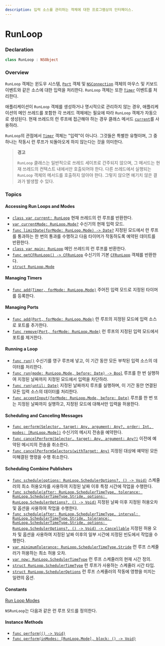 ```yaml
---
description: 입력 소스를 관리하는 객체에 대한 프로그램상의 인터페이스.
---
```


# RunLoop

### Declaration

```swift
class RunLoop : NSObject
```

### Overview

`RunLoop` 객체는 윈도우 시스템, [`Port`](https://developer.apple.com/documentation/foundation/port) 객체 및 [`NSConnection`](https://developer.apple.com/documentation/foundation/nsconnection) 객체의 마우스 및 키보드 이벤트와 같은 소스에 대한 입력을 처리한다. `RunLoop` 객체는 또한 [`Timer`](https://developer.apple.com/documentation/foundation/timer) 이벤트를 처리한다.

애플리케이션이 `RunLoop` 객체를 생성하거나 명시적으로 관리하지 않는 경우, 애플리케이션의 메인 쓰레드를 포함한 각 쓰레드 객체에는 필요에 따라 `RunLoop` 객체가 자동으로 생성된다. 현재 쓰레드의 런 루프에 접근해야 하는 경우 클래스 메서드 [`current`](https://developer.apple.com/documentation/foundation/runloop/1412291-current)를 사용하라.

`RunLoop`의 관점에서 [`Timer`](https://developer.apple.com/documentation/foundation/timer) 객체는 "입력"이 아니다. 그것들은 특별한 유형이며, 그 중 하나는 작동시 런 루프가 되돌아오게 하지 않는다는 것을 의미한다.

> **경고**
>
> `RunLoop` 클래스는 일반적으로 쓰레드 세이프로 간주되지 않으며, 그 메서드는 현재 쓰레드의 컨텍스트 내에서만 호출되어야 한다. 다른 쓰레드에서 실행되는 `RunLoop` 객체의 메서드를 호출하지 않아야 한다. 그렇지 않으면 예기치 않은 결과가 발생할 수 있다.



### Topics

#### Accessing Run Loops and Modes

* [`class var current: RunLoop`](https://developer.apple.com/documentation/foundation/runloop/1412291-current) 현재 쓰레드의 런 루프를 반환한다.
* [`var currentMode: RunLoop.Mode?`](https://developer.apple.com/documentation/foundation/runloop/1412652-currentmode) 수신기의 현재 입력 모드.
* [`func limitDate(forMode: RunLoop.Mode) -> Date?`](https://developer.apple.com/documentation/foundation/runloop/1412837-limitdate) 지정된 모드에서 런 루프를 통과하는 한 번의 통과를 수행하고 다음 타이머가 작동하도록 예약된 데이트를 반환한다.
* [`class var main: RunLoop`](https://developer.apple.com/documentation/foundation/runloop/1418388-main) 메인 쓰레드의 런 루프를 반환한다.
* [`func getCFRunLoop() -> CFRunLoop`](https://developer.apple.com/documentation/foundation/runloop/1410140-getcfrunloop)  수신기의 기본 [`CFRunLoop`](https://developer.apple.com/documentation/corefoundation/cfrunloop-rht) 객체를 반환한다.
* [`struct RunLoop.Mode`](https://developer.apple.com/documentation/foundation/runloop/mode)

#### Managing Timers

* [`func add(Timer, forMode: RunLoop.Mode)`](https://developer.apple.com/documentation/foundation/runloop/1418468-add) 주어진 입력 모드로 지정된 타이머를 등록한다.

#### Managing Ports

* [`func add(Port, forMode: RunLoop.Mode)`](https://developer.apple.com/documentation/foundation/runloop/1417637-add) 런 루프의 지정된 모드에 입력 소스로 포트를 추가한다.
* [`func remove(Port, forMode: RunLoop.Mode)`](https://developer.apple.com/documentation/foundation/runloop/1414332-remove) 런 루프의 지정된 입력 모드에서 포트를 제거한다.

#### Running a Loop

* [`func run()`](https://developer.apple.com/documentation/foundation/runloop/1412430-run) 수신기를 영구 루프에 넣고, 이 기간 동안 모든 부착된 입력 소스의 데이터를 처리한다.
* [`func run(mode: RunLoop.Mode, before: Date) -> Bool`](https://developer.apple.com/documentation/foundation/runloop/1411525-run) 루프를 한 번 실행하여 지정된 날짜까지 지정된 모드에서 입력을 차단하라.
* [`func run(until: Date)`](https://developer.apple.com/documentation/foundation/runloop/1415778-run) 지정된 날짜까지 루프를 실행하며, 이 기간 동안 연결된 모든 입력 소스의 데이터를 처리한다.
* [`func acceptInput(forMode: RunLoop.Mode, before: Date)`](https://developer.apple.com/documentation/foundation/runloop/1417143-acceptinput) 루프를 한 번 또는 지정된 날짜까지 실행하고, 지정된 모드에 대해서만 입력을 허용한다.

#### Scheduling and Canceling Messages

* [`func perform(Selector, target: Any, argument: Any?, order: Int, modes: [RunLoop.Mode])`](https://developer.apple.com/documentation/foundation/runloop/1409310-perform) 수신기의 메시지 전송을 예약한다.
* [`func cancelPerform(Selector, target: Any, argument: Any?)`](https://developer.apple.com/documentation/foundation/runloop/1418077-cancelperform) 이전에 예약된 메시지의 전송을 취소한다.
* [`func cancelPerformSelectors(withTarget: Any)`](https://developer.apple.com/documentation/foundation/runloop/1414208-cancelperformselectors) 지정된 대상에 예약된 모든 미해결된 명령을 수행 취소한다.

#### Scheduling Combine Publishers

* [`func schedule(options: RunLoop.SchedulerOptions?, () -> Void)`](https://developer.apple.com/documentation/foundation/runloop/3329474-schedule) 스케줄러의 최소 허용오차를 사용하여 지정된 날짜 이후 특정 시간에 작업을 수행한다.
* [`func schedule(after: RunLoop.SchedulerTimeType, tolerance: RunLoop.SchedulerTimeType.Stride, options: RunLoop.SchedulerOptions?, () -> Void)`](https://developer.apple.com/documentation/foundation/runloop/3329473-schedule) 지정된 날짜 이후 지정된 허용오차 및 옵션을 사용하여 작업을 수행한다.
* [`func schedule(after: RunLoop.SchedulerTimeType, interval: RunLoop.SchedulerTimeType.Stride, tolerance: RunLoop.SchedulerTimeType.Stride, options: RunLoop.SchedulerOptions?, () -> Void) -> Cancellable`](https://developer.apple.com/documentation/foundation/runloop/3329472-schedule) 지정된 허용 오차 및 옵션을 사용하여 지정된 날짜 이후의 일부 시간에 지정된 빈도에서 작업을 수행한다.
* [`var minimumTolerance: RunLoop.SchedulerTimeType.Stride`](https://developer.apple.com/documentation/foundation/runloop/3329470-minimumtolerance) 런 루프 스케줄러가 허용하는 최소 허용 오차.
* [`var now: RunLoop.SchedulerTimeType`](https://developer.apple.com/documentation/foundation/runloop/3329471-now) 런 루프 스케줄러의 현재 시간 정의.
* [`struct RunLoop.SchedulerTimeType`](https://developer.apple.com/documentation/foundation/runloop/schedulertimetype) 런 루프가 사용하는 스케줄러 시간 타입.
* [`struct RunLoop.SchedulerOptions`](https://developer.apple.com/documentation/foundation/runloop/scheduleroptions) 런 루프 스케줄러의 작동에 영향을 미치는 일련의 옵션.

#### Constants

[Run Loop Modes](https://developer.apple.com/documentation/foundation/runloop/run_loop_modes)

`NSRunLoop`는 다음과 같은 런 루프 모드를 정의한다.

#### Instance Methods

* [`func perform(() -> Void)`](https://developer.apple.com/documentation/foundation/runloop/2091881-perform)
* [`func perform(inModes: [RunLoop.Mode], block: () -> Void)`](https://developer.apple.com/documentation/foundation/runloop/2091880-perform)

